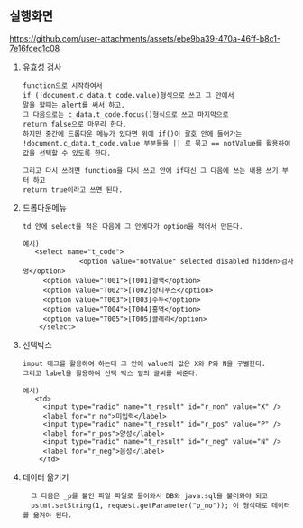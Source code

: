 실행화면
-

https://github.com/user-attachments/assets/ebe9ba39-470a-46ff-b8c1-7e16fcec1c08

1. 유효성 검사

       function으로 시작하여서
       if (!document.c_data.t_code.value)형식으로 쓰고 그 안에서
       말을 할때는 alert를 써서 하고,
       그 다음으로는 c_data.t_code.focus()형식으로 쓰고 마지막으로
       return false으로 마무리 한다.
       하지만 중간에 드롭다운 메뉴가 있다면 위에 if()이 괄호 안에 들어가는
       !document.c_data.t_code.value 부분들을 || 로 묶고 == notValue를 활용하여 값을 선택할 수 있도록 한다.

       그리고 다시 쓰려면 function을 다시 쓰고 안에 if대신 그 다음에 쓰는 내용 쓰기 부터 하고
       return true이라고 쓰면 된다.

2. 드롭다운메뉴

       td 안에 select을 적은 다음에 그 안에다가 option을 적어서 만든다.

       예시)
          <select name="t_code">
                     <option value="notValue" selected disabled hidden>검사명</option>
			<option value="T001">[T001]결핵</option>
			<option value="T002">[T002]장티푸스</option>
			<option value="T003">[T003]수두</option>
			<option value="T004">[T004]홍역</option>
			<option value="T005">[T005]콜레라</option>	
           </select>

4. 선택박스

       imput 태그를 활용하여 하는데 그 안에 value의 값은 X와 P와 N을 구별한다.
       그리고 label을 활용하여 선택 박스 옆의 글씨를 써준다.

       예시)
          <td>
			<input type="radio" name="t_result" id="r_non" value="X" />
			<label for="r_no">미입력</label>
			<input type="radio" name="t_result" id="r_pos" value="P" />
			<label for="r_pos">양성</label>
			<input type="radio" name="t_result" id="r_neg" value="N" />
			<label for="r_neg">음성</label>
           </td>
   
6. 데이터 옮기기
 
         그 다음은 _p를 붙인 파일 파일로 들어와서 DB와 java.sql을 불러와야 되고
         pstmt.setString(1, request.getParameter("p_no")); 이 형식대로 데이터를 옮겨야 된다.
